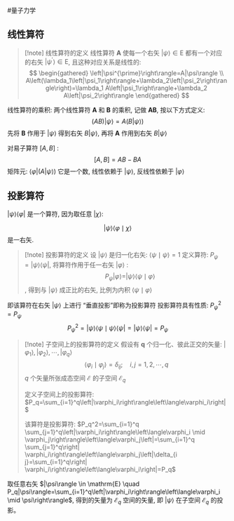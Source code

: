 #量子力学 

## 线性算符

>[!note] 线性算符的定义
>线性算符 $\boldsymbol{A}$ 使每一个右矢 $|\psi\rangle \in \mathrm{E}$ 都有一个对应的右矢 $\left|\psi^{\prime}\right\rangle \in \mathrm{E}$, 且这种对应关系是线性的:
>$$
\begin{gathered}
\left|\psi^{\prime}\right\rangle=A|\psi\rangle \\
A\left(\lambda_1\left|\psi_1\right\rangle+\lambda_2\left|\psi_2\right\rangle\right)=\lambda_1 A\left|\psi_1\right\rangle+\lambda_2 A\left|\psi_2\right\rangle
\end{gathered}
>$$


线性算符的乘积: 两个线性算符 $\boldsymbol{A}$ 和 $\boldsymbol{B}$ 的乘积, 记做 $\boldsymbol{A} \boldsymbol{B}$, 按以下方式定义:
$$
(A B)|\psi\rangle=A(B|\psi\rangle)
$$
先将 $\boldsymbol{B}$ 作用于 $|\psi\rangle$ 得到右矢 $B|\psi\rangle$, 再将 $\boldsymbol{A}$ 作用到右矢 $B|\psi\rangle$

对易子算符 $[A, B]$ :
$$
[A, B]=A B-B A
$$
矩阵元: $\langle\varphi|(A|\psi\rangle)$ 它是一个数, 线性依赖于 $|\psi\rangle$, 反线性依赖于 $|\varphi\rangle$

## 投影算符

$|\psi\rangle\langle\varphi|$ 是一个算符, 因为取任意 $|\chi\rangle:$

$$
|\psi\rangle\langle\varphi \mid \chi\rangle
$$
是一右矢.

>[!note] 投影算符的定义
>设 $|\psi\rangle$ 是归一化右矢: $\langle\psi \mid \psi\rangle=1$ 定义算符: $P_\psi=|\psi\rangle\langle\psi|$, 将算符作用于任一右矢 $|\varphi\rangle$ :
>$$\quad P_\psi|\varphi\rangle=|\psi\rangle\langle\psi \mid \varphi\rangle$$, 得到与 $|\psi\rangle$ 成正比的右矢, 比例为内积 $\langle\psi \mid \varphi\rangle$

即该算符在右矢 $|\psi\rangle$ 上进行 “垂直投影”即称为投影算符 投影算符具有性质: $P_\psi^2=P_\psi$
$$
P_\psi^2=|\psi\rangle\langle\psi \mid \psi\rangle\langle\psi|=| \psi\rangle\langle\psi|=P_\psi
$$


>[!note] 子空间上的投影算符的定义
>假设有 $\boldsymbol{q}$ 个归一化、彼此正交的矢量: $\left|\varphi_1\right\rangle,\left|\varphi_2\right\rangle, \cdots,\left|\varphi_q\right\rangle$
>$$
\left\langle\varphi_i \mid \varphi_j\right\rangle=\delta_{i j} ; \quad i, j=1,2, \cdots, q
>$$
>$q$ 个矢量所张成态空间 $\mathcal{E}$ 的子空间 $\mathcal{E}_q$
>
>定义子空间上的投影算符: $P_q=\sum_{i=1}^q\left|\varphi_i\right\rangle\left\langle\varphi_i\right|$
>
>该算符是投影算符: $P_q^2=\sum_{i=1}^q \sum_{j=1}^q\left|\varphi_i\right\rangle\left\langle\varphi_i \mid \varphi_j\right\rangle\left\langle\varphi_j\left|=\sum_{i=1}^q \sum_{j=1}^q\right| \varphi_i\right\rangle\left\langle\varphi_j\left|\delta_{i j}=\sum_{i=1}^q\right| \varphi_i\right\rangle\left\langle\varphi_i\right|=P_q$

取任意右矢 $|\psi\rangle \in \mathrm{E} \quad P_q|\psi\rangle=\sum_{i=1}^q\left|\varphi_i\right\rangle\left\langle\varphi_i \mid \psi\right\rangle$, 得到的矢量为 $\mathcal{E}_q$ 空间的矢量, 即 $|\psi\rangle$ 在子空间 $\mathcal{E}_q$ 的投影。